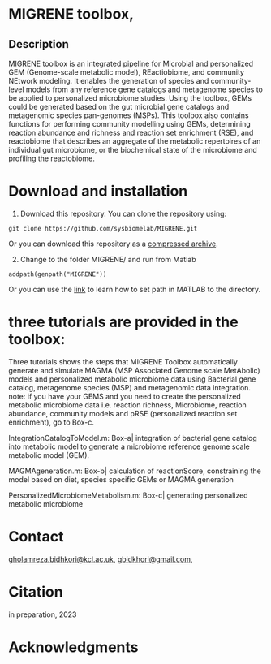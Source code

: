# MIGRENE toolbox,
## Description 
MIGRENE toolbox is an integrated pipeline for Microbial and personalized GEM (Genome-scale metabolic model), REactiobiome, and community NEtwork modeling. It enables the generation of species and community-level models from any reference gene catalogs and metagenome species to be applied to personalized microbiome studies. Using the toolbox, GEMs could be generated based on the gut microbial gene catalogs and metagenomic species pan-genomes (MSPs). This toolbox also contains functions for performing community modelling using GEMs, determining reaction abundance and richness and reaction set enrichment (RSE), and reactobiome that describes an aggregate of the metabolic repertoires of an individual gut microbiome, or the biochemical state of the microbiome and profiling the reactobiome.

# Download and installation
1. Download this repository. You can clone the repository using:
```
git clone https://github.com/sysbiomelab/MIGRENE.git
```
Or you can download this repository as a <a href="https://codeload.github.com/sysbiomelab/MIGRENE/zip/refs/heads/master">compressed archive</a>.

2. Change to the folder MIGRENE/ and run from Matlab
```
addpath(genpath("MIGRENE"))
```
Or you can use the <a href="https://uk.mathworks.com/help/matlab/matlab_env/add-remove-or-reorder-folders-on-the-search-path.html">link</a> to learn how to set path in MATLAB to the directory.

# three tutorials are provided in the toolbox:
Three tutorials shows the steps that MIGRENE Toolbox automatically generate and simulate MAGMA
(MSP Associated Genome scale MetAbolic) models and personalized metabolic microbiome data
using Bacterial gene catalog, metagenome species (MSP) and metagenomic data integration.
note: if you have your GEMS and you need to create the personalized metabolic microbiome data
i.e. reaction richness, Microbiome, reaction abundance, community models and pRSE (personalized
reaction set enrichment), go to Box-c.

IntegrationCatalogToModel.m: Box-a|
integration of bacterial gene catalog into metabolic model to generate a microbiome reference genome
scale metabolic model (GEM).

MAGMAgeneration.m: Box-b|
calculation of reactionScore, constraining the model based on diet, species specific GEMs or MAGMA generation

PersonalizedMicrobiomeMetabolism.m: Box-c| generating personalized metabolic microbiome

# Contact
gholamreza.bidhkori@kcl.ac.uk,
gbidkhori@gmail.com,
# Citation
in preparation, 2023
# Acknowledgments

